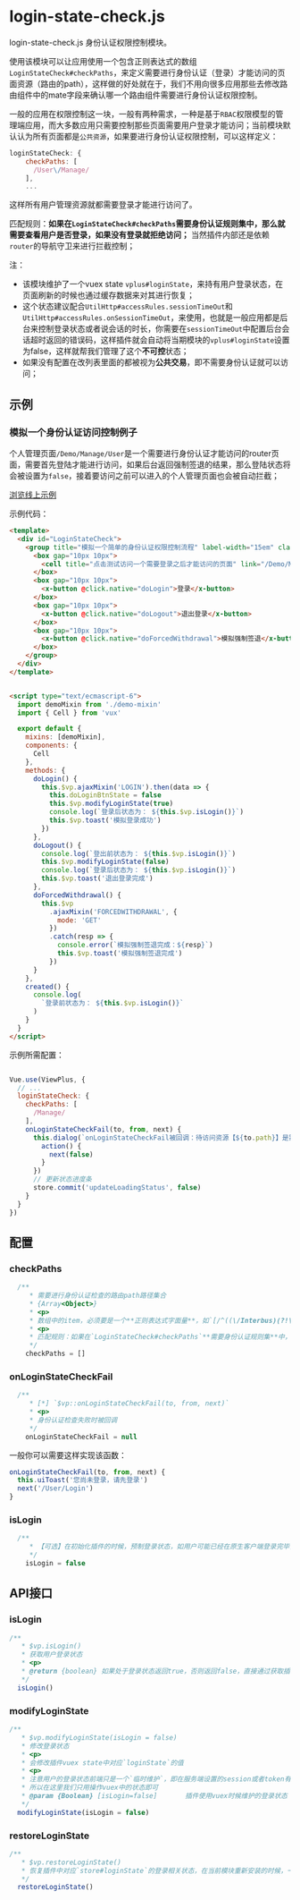 # login-state-check.js

login-state-check.js 身份认证权限控制模块。

使用该模块可以让应用使用一个包含正则表达式的数组`LoginStateCheck#checkPaths`，来定义需要进行身份认证（登录）才能访问的页面资源（路由的path），这样做的好处就在于，我们不用向很多应用那些去修改路由组件中的mate字段来确认哪一个路由组件需要进行身份认证权限控制。

一般的应用在权限控制这一块，一般有两种需求，一种是基于`RBAC`权限模型的管理端应用，而大多数应用只需要控制那些页面需要用户登录才能访问；当前模块默认认为所有页面都是`公共资源`，如果要进行身份认证权限控制，可以这样定义：

```js
loginStateCheck: {
    checkPaths: [
      /User\/Manage/
    ],
    ...
```
这样所有用户管理资源就都需要登录才能进行访问了。

匹配规则：**如果在`LoginStateCheck#checkPaths`需要身份认证规则集中，那么就需要查看用户是否登录，如果没有登录就拒绝访问；**
当然插件内部还是依赖`router`的导航守卫来进行拦截控制；

注：

+ 该模块维护了一个vuex state `vplus#loginState`，来持有用户登录状态，在页面刷新的时候也通过缓存数据来对其进行恢复；
+ 这个状态建议配合`UtilHttp#accessRules.sessionTimeOut`和`UtilHttp#accessRules.onSessionTimeOut`，来使用，也就是一般应用都是后台来控制登录状态或者说会话的时长，你需要在`sessionTimeOut`中配置后台会话超时返回的错误码，这样插件就会自动将当期模块的`vplus#loginState`设置为false，这样就帮我们管理了这个**不可控**状态；
+ 如果没有配置在改列表里面的都被视为**公共交易**，即不需要身份认证就可以访问；

## 示例

### 模拟一个身份认证访问控制例子

个人管理页面`/Demo/Manage/User`是一个需要进行身份认证才能访问的router页面，需要首先登陆才能进行访问，如果后台返回强制签退的结果，那么登陆状态将会被设置为`false`，接着要访问之前可以进入的个人管理页面也会被自动拦截；

[浏览线上示例](http://vue_viewplus_demo.jiiiiiin.cn/Demo/LoginStateCheck)

示例代码：

```html
<template>
  <div id="LoginStateCheck">
    <group title="模拟一个简单的身份认证权限控制流程" label-width="15em" class="bottom-group">
      <box gap="10px 10px">
        <cell title="点击测试访问一个需要登录之后才能访问的页面" link="/Demo/Manage/User"></cell>
      </box>
      <box gap="10px 10px">
        <x-button @click.native="doLogin">登录</x-button>
      </box>
      <box gap="10px 10px">
        <x-button @click.native="doLogout">退出登录</x-button>
      </box>
      <box gap="10px 10px">
        <x-button @click.native="doForcedWithdrawal">模拟强制签退</x-button>
      </box>
    </group>
  </div>
</template>


<script type="text/ecmascript-6">
  import demoMixin from './demo-mixin'
  import { Cell } from 'vux'

  export default {
    mixins: [demoMixin],
    components: {
      Cell
    },
    methods: {
      doLogin() {
        this.$vp.ajaxMixin('LOGIN').then(data => {
          this.doLoginBtnState = false
          this.$vp.modifyLoginState(true)
          console.log(`登录后状态为： ${this.$vp.isLogin()}`)
          this.$vp.toast('模拟登录成功')
        })
      },
      doLogout() {
        console.log(`登出前状态为： ${this.$vp.isLogin()}`)
        this.$vp.modifyLoginState(false)
        console.log(`登录后状态为： ${this.$vp.isLogin()}`)
        this.$vp.toast('退出登录完成')
      },
      doForcedWithdrawal() {
        this.$vp
          .ajaxMixin('FORCEDWITHDRAWAL', {
            mode: 'GET'
          })
          .catch(resp => {
            console.error(`模拟强制签退完成：${resp}`)
            this.$vp.toast('模拟强制签退完成')
          })
      }
    },
    created() {
      console.log(
        `登录前状态为： ${this.$vp.isLogin()}`
      )
    }
  }
</script>
```

示例所需配置：
```js

Vue.use(ViewPlus, {
  // ...
  loginStateCheck: {
    checkPaths: [
      /Manage/
    ],
    onLoginStateCheckFail(to, from, next) {
      this.dialog(`onLoginStateCheckFail被回调：待访问资源【${to.path}】是需要登录才能访问，请先登录`, {
        action() {
          next(false)
        }
      })
      // 更新状态进度条
      store.commit('updateLoadingStatus', false)
    }
  }
})
```

## 配置

### checkPaths

```js
  /**
     * 需要进行身份认证检查的路由path路径集合
     * {Array<Object>}
     * <p>
     * 数组中的item，必须要是一个**正则表达式字面量**，如`[/^((\/Interbus)(?!\/SubMenu)\/.+)$/]`
     * <p>
     * 匹配规则：如果在`LoginStateCheck#checkPaths`**需要身份认证规则集**中，那么就需要查看用户是否登录，如果没有登录就拒绝访问
     */
    checkPaths = []
```

### onLoginStateCheckFail
```js
  /**
     * [*] `$vp::onLoginStateCheckFail(to, from, next)`
     * <p>
	 * 身份认证检查失败时被回调
     */
    onLoginStateCheckFail = null
```

一般你可以需要这样实现该函数：

```js
onLoginStateCheckFail(to, from, next) {
  this.uiToast('您尚未登录，请先登录')
  next('/User/Login')
}
```

### isLogin

```js
  /**
     * 【可选】在初始化插件的时候，预制登录状态，如用户可能已经在原生客户端登录完毕，故可以通过此配置来初始化用户状态相关信息；
     */
    isLogin = false
```

## API接口

### isLogin

```js
/**
   * $vp.isLogin()
   * 获取用户登录状态
   * <p>
   * @return {boolean} 如果处于登录状态返回true，否则返回false，直接通过获取插件vuex state中对应`loginState`的值
   */
  isLogin()
```

### modifyLoginState

```js
/**
   * $vp.modifyLoginState(isLogin = false)
   * 修改登录状态
   * <p>
   * 会修改插件vuex state中对应`loginState`的值
   * <p>
   * 注意用户的登录状态前端只是一个`临时维护`，即在服务端设置的session或者token有效期到了之后，服务端一般会返回**会话超时**这样的错误，故我们在`util-http`模块还对此作了预留处理，详见`utilHttp#accessRules.onSessionTimeOut`配置
   * 所以在这里我们只用操作vuex中的状态即可
   * @param {Boolean} [isLogin=false]       插件使用vuex时候维护的登录状态
   */
  modifyLoginState(isLogin = false)
```

### restoreLoginState

```js
/**
   * $vp.restoreLoginState()
   * 恢复插件中对应`store#loginState`的登录相关状态，在当前模块重新安装的时候，一般对应就是页面刷新的时候
   */
  restoreLoginState()
```

